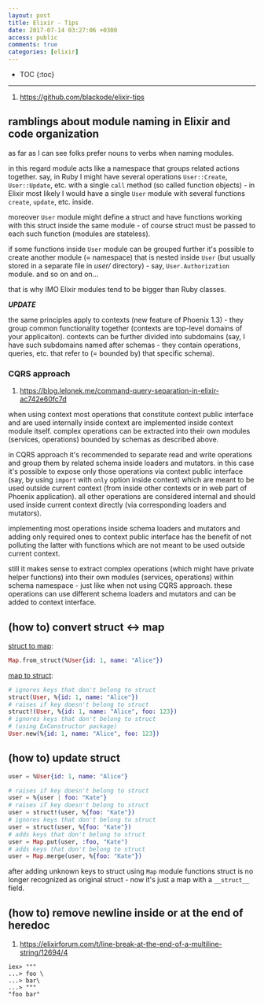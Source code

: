```yaml
---
layout: post
title: Elixir - Tips
date: 2017-07-14 03:27:06 +0300
access: public
comments: true
categories: [elixir]
---
```


<!-- more -->

* TOC
{:toc}
<hr>

1. <https://github.com/blackode/elixir-tips>

ramblings about module naming in Elixir and code organization
-------------------------------------------------------------

as far as I can see folks prefer nouns to verbs when naming modules.

in this regard module acts like a namespace that groups related actions together.
say, in Ruby I might have several operations `User::Create`, `User::Update`, etc.
with a single `call` method (so called function objects) - in Elixir most likely
I would have a single `User` module with several functions `create`, `update`,
etc. inside.

moreover `User` module might define a struct and have functions working with
this struct inside the same module - of course struct must be passed to each
such function (modules are stateless).

if some functions inside `User` module can be grouped further it's possible to
create another module (= namespace) that is nested inside `User` (but usually
stored in a separate file in _user/_ directory) - say, `User.Authorization` module.
and so on and on...

that is why IMO Elixir modules tend to be bigger than Ruby classes.

***UPDATE***

the same principles apply to contexts (new feature of Phoenix 1.3) - they
group common functionality together (contexts are top-level domains of your
applicaiton). contexts can be further divided into subdomains (say, I have
such subdomains named after schemas - they contain operations, queries, etc.
that refer to (= bounded by) that specific schema).

### CQRS approach

1. <https://blog.lelonek.me/command-query-separation-in-elixir-ac742e60fc7d>

when using context most operations that constitute context public interface
and are used internally inside context are implemented inside context module
itself. complex operations can be extracted into their own modules (services,
operations) bounded by schemas as described above.

in CQRS approach it's recommended to separate read and write operations and
group them by related schema inside loaders and mutators. in this case it's
possible to expose only those operations via context public interface (say,
by using `import` with `only` option inside context) which are meant to be
used outside current context (from inside other contexts or in web part of
Phoenix application). all other operations are considered internal and should
used inside current context directly (via corresponding loaders and mutators).

implementing most operations inside schema loaders and mutators and adding only
required ones to context public interface has the benefit of not polluting the
latter with functions which are not meant to be used outside current context.

still it makes sense to extract complex operations (which might have private
helper functions) into their own modules (services, operations) within schema
namespace - just like when not using CQRS approach. these operations can use
different schema loaders and mutators and can be added to context interface.

(how to) convert struct <-> map
-------------------------------

[struct to map](https://hexdocs.pm/elixir/Map.html#from_struct/1):

```elixir
Map.from_struct(%User{id: 1, name: "Alice"})
```

[map to struct](https://hexdocs.pm/elixir/Kernel.html#struct/2):

```elixir
# ignores keys that don't belong to struct
struct(User, %{id: 1, name: "Alice"})
# raises if key doesn't belong to struct
struct!(User, %{id: 1, name: "Alice", foo: 123})
# ignores keys that don't belong to struct
# (using ExConstructor package)
User.new(%{id: 1, name: "Alice", foo: 123})
```

(how to) update struct
----------------------

```elixir
user = %User{id: 1, name: "Alice"}

# raises if key doesn't belong to struct
user = %{user | foo: "Kate"}
# raises if key doesn't belong to struct
user = struct!(user, %{foo: "Kate"})
# ignores keys that don't belong to struct
user = struct(user, %{foo: "Kate"})
# adds keys that don't belong to struct
user = Map.put(user, :foo, "Kate")
# adds keys that don't belong to struct
user = Map.merge(user, %{foo: "Kate"})
```

after adding unknown keys to struct using `Map` module functions struct is no
longer recognized as original struct - now it's just a map with a `__struct__`
field.

(how to) remove newline inside or at the end of heredoc
-------------------------------------------------------

1. <https://elixirforum.com/t/line-break-at-the-end-of-a-multiline-string/12694/4>

```
iex> """
...> foo \
...> bar\
...> """
"foo bar"
```
